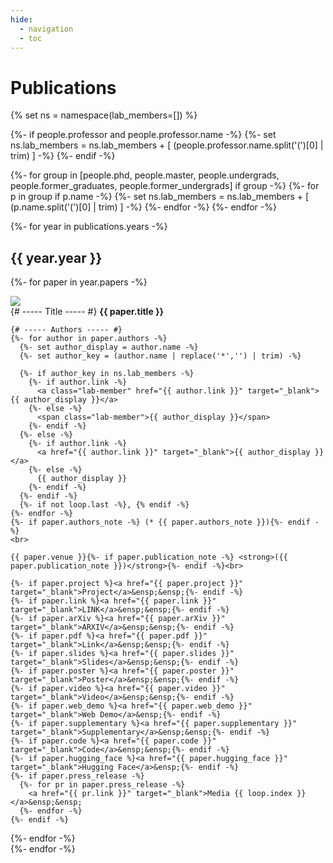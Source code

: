 ```yaml
---
hide:
  - navigation
  - toc
---
```


<style>
.md-typeset .grid {
  grid-template-columns: repeat(auto-fit, minmax(90%, 1fr));
}

/* 연구실 구성원(교수+학생 전원) 밑줄: dashed + descender 겹침 방지 */
.md-content .md-typeset a.lab-member,
.md-content .md-typeset .lab-member {
  text-decoration: none !important;
  border-bottom: 1.5px dashed var(--md-primary-fg-color);
}
.md-content .md-typeset a.lab-member:hover,
.md-content .md-typeset .lab-member:hover {
  border-bottom-style: solid;
}
</style>

# Publications

{% set ns = namespace(lab_members=[]) %}

{%- if people.professor and people.professor.name -%}
  {%- set ns.lab_members = ns.lab_members + [ (people.professor.name.split('(')[0] | trim) ] -%}
{%- endif -%}

{%- for group in [people.phd, people.master, people.undergrads, people.former_graduates, people.former_undergrads] if group -%}
  {%- for p in group if p.name -%}
    {%- set ns.lab_members = ns.lab_members + [ (p.name.split('(')[0] | trim) ] -%}
  {%- endfor -%}
{%- endfor -%}

{%- for year in publications.years -%}
<h2>{{ year.year }}</h2>
<div class="grid">

{%- for paper in year.papers -%}
<div class="card">

  <div class="publication-thumbnail-cell">
    <img class="publication-thumbnail" src="../assets/papers/{{ paper.img }}">
  </div>

  <div class="publication-description-cell">
    {# ----- Title ----- #}
    <span class="pub-title"><strong>{{ paper.title }}</strong></span><br>

    {# ----- Authors ----- #}
    {%- for author in paper.authors -%}
      {%- set author_display = author.name -%}
      {%- set author_key = (author.name | replace('*','') | trim) -%}

      {%- if author_key in ns.lab_members -%}
        {%- if author.link -%}
          <a class="lab-member" href="{{ author.link }}" target="_blank">{{ author_display }}</a>
        {%- else -%}
          <span class="lab-member">{{ author_display }}</span>
        {%- endif -%}
      {%- else -%}
        {%- if author.link -%}
          <a href="{{ author.link }}" target="_blank">{{ author_display }}</a>
        {%- else -%}
          {{ author_display }}
        {%- endif -%}
      {%- endif -%}
      {%- if not loop.last -%}, {% endif -%}
    {%- endfor -%}
    {%- if paper.authors_note -%} (* {{ paper.authors_note }}){%- endif -%}
    <br>

    {{ paper.venue }}{%- if paper.publication_note -%} <strong>({{ paper.publication_note }})</strong>{%- endif -%}<br>

    {%- if paper.project %}<a href="{{ paper.project }}" target="_blank">Project</a>&ensp;&ensp;{%- endif -%}
    {%- if paper.link %}<a href="{{ paper.link }}" target="_blank">LINK</a>&ensp;&ensp;{%- endif -%}
    {%- if paper.arXiv %}<a href="{{ paper.arXiv }}" target="_blank">ARXIV</a>&ensp;&ensp;{%- endif -%}
    {%- if paper.pdf %}<a href="{{ paper.pdf }}" target="_blank">Link</a>&ensp;&ensp;{%- endif -%}
    {%- if paper.slides %}<a href="{{ paper.slides }}" target="_blank">Slides</a>&ensp;&ensp;{%- endif -%}
    {%- if paper.poster %}<a href="{{ paper.poster }}" target="_blank">Poster</a>&ensp;&ensp;{%- endif -%}
    {%- if paper.video %}<a href="{{ paper.video }}" target="_blank">Video</a>&ensp;&ensp;{%- endif -%}
    {%- if paper.web_demo %}<a href="{{ paper.web_demo }}" target="_blank">Web Demo</a>&ensp;{%- endif -%}
    {%- if paper.supplementary %}<a href="{{ paper.supplementary }}" target="_blank">Supplementary</a>&ensp;&ensp;{%- endif -%}
    {%- if paper.code %}<a href="{{ paper.code }}" target="_blank">Code</a>&ensp;&ensp;{%- endif -%}
    {%- if paper.hugging_face %}<a href="{{ paper.hugging_face }}" target="_blank">Hugging Face</a>&ensp;{%- endif -%}
    {%- if paper.press_release -%}
      {%- for pr in paper.press_release -%}
        <a href="{{ pr.link }}" target="_blank">Media {{ loop.index }}</a>&ensp;&ensp;
      {%- endfor -%}
    {%- endif -%}
  </div> <!-- /.publication-description-cell -->

</div> <!-- /.card -->
{%- endfor -%}

</div> <!-- /.grid -->
{%- endfor -%}

<br />